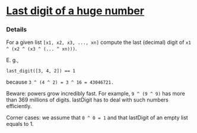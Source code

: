 # [Last digit of a huge number](https://www.codewars.com/kata/5518a860a73e708c0a000027)

### Details
For a given list `[x1, x2, x3, ..., xn]` compute the last (decimal) digit of `x1 ^ (x2 ^ (x3 ^ (... ^ xn)))`.

E. g.,
```
last_digit([3, 4, 2]) == 1
```
because `3 ^ (4 ^ 2) = 3 ^ 16 = 43046721.`

Beware: powers grow incredibly fast. For example, `9 ^ (9 ^ 9)` has more than 369 millions of digits. lastDigit has to deal with such numbers efficiently.

Corner cases: we assume that `0 ^ 0 = 1` and that lastDigit of an empty list equals to 1.